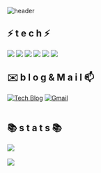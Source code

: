 
<!--
**Majang9711/Majang9711** is a ✨ _special_ ✨ repository because its `README.md` (this file) appears on your GitHub profile.

Here are some ideas to get you started:

- 🔭 I’m currently working on ...
- 🌱 I’m currently learning ...
- 👯 I’m looking to collaborate on ...
- 🤔 I’m looking for help with ...
- 💬 Ask me about ...
- 📫 How to reach me: ...
- 😄 Pronouns: ...
- ⚡ Fun fact: ...
-->

![header](https://capsule-render.vercel.app/api?type=waving&color=0080ff&height=300&section=header&text=Majang's%20%Github%20!!&fontSize=64&fontColor=e8eaea&animtaion=fadeIn)



## ⚡  t  e  c  h  ⚡
<div>
<img src="https://img.shields.io/badge/Python-3766AB?style=flat-square&logo=Python&logoColor=white"/>
<img src="https://img.shields.io/badge/Dart-9999FF?style=flat-square&logo=Dart&logoColor=white"/>
<img src="https://img.shields.io/badge/Flutter-0080ff?style=flat-square&logo=Flutter&logoColor=white"/>
  
<img src="https://img.shields.io/badge/Html-373535?style=flat-square&logo=Html#&logoColor=white"/>
<img src="https://img.shields.io/badge/Php-392f31?style=flat-square&logo=Php#&logoColor=white"/>
<img src="https://img.shields.io/badge/Java-007396?style=flat-square&logo=Java&logoColor=white"/>
</div>

## ✉️  b  l  o  g   &   M  a  i  l  📫
[![Tech Blog](https://img.shields.io/badge/Blog-0ABF53?style=flat-square&logo=blogger&logoColor=white)](https://blog.naver.com/PostView.nhn?blogId=dlmajang&logNo=222004852213) [![Gmail](https://img.shields.io/badge/Gmail-EA4335?style=flat-square&logo=Gmail&logoColor=white)](mailto:one.wjdwls48145@gmail.com)
<br><br>  
  

## 📚  s  t  a  t  s  📚
<a href="https://github.com/Majang9711">
    <img src="https://github-readme-stats.vercel.app/api?username=Majang9711&count_private=true&show_icons=true"/>
</a>
<br><br>
<a href="https://github.com/soc06212">
    <img src="https://github-readme-stats.vercel.app/api/top-langs/?username=Majang9711" />
</a>
<br><br>
